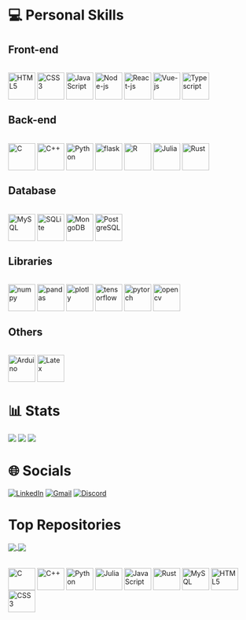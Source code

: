 
<!-- <p align="center"><a href="github.com/varad-comrad"><img width="80%" alt="Hello, I'm Fabricio. I do open source!" src="./assets/gh-readme-header.png" /></a></p>

<br />
 -->

<!--

OBS: substituir href da msg de cima por https://varad-comrad.github.io

# 💫 About Me
👨🏻‍💻 I'm a computer engineering student at Instituto Militar de Engenharia.<br>📈 Currently, I'm automating tasks and developing softwares to perform digital marketing efforts<br>📓 Machine Learning enthusiast<br>"""❤️ I love writing Python, and building fun experiments on type-level""" <br>💼 Working as [freelancer](https://freelancer.com)<br>💬 Ask me about anything [here](https://github.com/varad-comrad/varad-comrad/issues)<br>
-->



<!--
## Backend
![Express.js](https://img.shields.io/badge/express.js-%23404d59.svg?style=for-the-badge&logo=express&logoColor=%2361DAFB)

## To learn

V
Zig
Odin
Elixir
Carbon
Clojure
GoLang
Ruby
Nim
Typescript
Next
C# / .NET 
GraphQL
MariaDB
Firebase
SurrealDB


<!-- <img align="center" alt="graphql" height="55" width="55" src="https://raw.githubusercontent.com/github/explore/5c058a388828bb5fde0bcafd4bc867b5bb3f26f3/topics/graphql/graphql.png"> -->
<!-- <img align="center" alt="Next-js" height="55" width="55" src="https://cdn.jsdelivr.net/gh/devicons/devicon/icons/opencv/opencv-original.svg"> -->

<!-- <img align="center" alt="Go" height="55" width="55" src="https://user-images.githubusercontent.com/25181517/192149581-88194d20-1a37-4be8-8801-5dc0017ffbbe.png"> -->
<!-- <img align="center" alt="Ruby on Rails" height="55" width="55" src="https://user-images.githubusercontent.com/25181517/192603748-3ac17112-3653-4257-80da-a57334b11411.png"> -->
<!-- <img align="center" alt="C#" height="55" width="55" src="https://cdn.jsdelivr.net/gh/devicons/devicon/icons/csharp/csharp-original.svg"> -->
<!-- <img align="center" alt=".Net" height="55" width="55" src="https://user-images.githubusercontent.com/25181517/121405754-b4f48f80-c95d-11eb-8893-fc325bde617f.png"> -->
<!-- <img align="center" alt="MariaDB" height="55" width="55" src="https://cdn.jsdelivr.net/gh/devicons/devicon/icons/mariadb/mariadb-original.svg"> -->
<!-- <img align="center" alt="Firebase" height="55" width="55" src="https://cdn.jsdelivr.net/gh/devicons/devicon/icons/firebase/firebase-original.svg"> -->
<!--  <img align="center" alt="SurrealDB" height="55" width="55" src="https://cdn.jsdelivr.net/gh/devicons/devicon/icons/surrealdb/surrealdb-original.svg"> -->



 # 💻 Personal Skills 
 
 
 
##  Front-end
<div style="diplay: inline-block"><br>
<img align="center" alt="HTML5" height="55" width="55" src="https://cdn.jsdelivr.net/gh/devicons/devicon/icons/html5/html5-original.svg">
<img align="center" alt="CSS3" height="55" width="55" src="https://cdn.jsdelivr.net/gh/devicons/devicon/icons/css3/css3-original.svg">
<img align="center" alt="JavaScript" height="55" width="55" src="https://cdn.jsdelivr.net/gh/devicons/devicon/icons/javascript/javascript-original.svg">
<img align="center" alt="Node-js" height="55" width="55" src="https://cdn.jsdelivr.net/gh/devicons/devicon/icons/nodejs/nodejs-original.svg">
<img align="center" alt="React-js" height="55" width="55" src="https://cdn.jsdelivr.net/gh/devicons/devicon/icons/react/react-original.svg">
<img align="center" alt="Vue-js" height="55" width="55" src="https://user-images.githubusercontent.com/25181517/117448124-a2da9800-af3e-11eb-85d2-bd1b69b65603.png">
<img align="center" alt="Typescript" height="55" width="55" src="https://cdn.jsdelivr.net/gh/devicons/devicon/icons/typescript/typescript-original.svg">

</div>




## Back-end
<div style="diplay: inline-block"><br>
<img align="center" alt="C" height="55" width="55" src="https://cdn.jsdelivr.net/gh/devicons/devicon/icons/c/c-original.svg"> 
<img align="center" alt="C++" height="55" width="55" src="https://cdn.jsdelivr.net/gh/devicons/devicon/icons/cplusplus/cplusplus-original.svg"> 
<img align="center" alt="Python" height="55" width="55" src="https://cdn.jsdelivr.net/gh/devicons/devicon/icons/python/python-original.svg">
<img align="center" alt="flask" height="55" width="55" src="https://user-images.githubusercontent.com/25181517/183423775-2276e25d-d43d-4e58-890b-edbc88e915f7.png">
<img align="center" alt="R" height="55" width="55" src="https://cdn.jsdelivr.net/gh/devicons/devicon/icons/r/r-original.svg">
<img align="center" alt="Julia" height="55" width="55" src="https://cdn.jsdelivr.net/gh/devicons/devicon/icons/julia/julia-original.svg">
<img align="center" alt="Rust" height="55" width="55" src="https://user-images.githubusercontent.com/25181517/192599922-3a8ceb1c-ff1d-40bc-b73c-99ea1182d8ad.png">

</div>




## Database
<div style="diplay: inline-block"><br>
<img align="center" alt="MySQL" height="55" width="55" src="https://cdn.jsdelivr.net/gh/devicons/devicon/icons/mysql/mysql-original.svg">
<img align="center" alt="SQLite" height="55" width="55" src="https://cdn.jsdelivr.net/gh/devicons/devicon/icons/sqlite/sqlite-original.svg">
<img align="center" alt="MongoDB" height="55" width="55" src="https://cdn.jsdelivr.net/gh/devicons/devicon/icons/mongodb/mongodb-original.svg">
<img align="center" alt="PostgreSQL" height="55" width="55" src="https://user-images.githubusercontent.com/25181517/117208740-bfb78400-adf5-11eb-97bb-09072b6bedfc.png">
</div>




## Libraries 
<div style="diplay: inline-block"><br>
<img align="center" alt="numpy" height="55" width="55" src="https://cdn.jsdelivr.net/gh/devicons/devicon/icons/numpy/numpy-original.svg">
<img align="center" alt="pandas" height="55" width="55" src="https://cdn.jsdelivr.net/gh/devicons/devicon/icons/pandas/pandas-original.svg">
<img align="center" alt="plotly" height="55" width="55" src="https://images.plot.ly/logo/new-branding/plotly-logomark.png">
<img align="center" alt="tensorflow" height="55" width="55" src="https://cdn.jsdelivr.net/gh/devicons/devicon/icons/tensorflow/tensorflow-original.svg">
<img align="center" alt="pytorch" height="55" width="55" src="https://cdn.jsdelivr.net/gh/devicons/devicon/icons/pytorch/pytorch-original.svg">
<img align="center" alt="opencv" height="55" width="55" src="https://cdn.jsdelivr.net/gh/devicons/devicon/icons/opencv/opencv-original.svg">
<!-- <img align="center" alt="YOLO" height="55" width="55" src="https://cdn.jsdelivr.net/gh/devicons/devicon/icons/yolov7/yolov7-original.svg"> -->

<!-- <img align="center" alt="cython" height="55" width="55" src="https://cdn.jsdelivr.net/gh/devicons/devicon/icons/cython/cython-original.svg"> -->
<!-- <img align="center" alt="scikit-learn" height="55" width="55" src="https://cdn.jsdelivr.net/gh/devicons/devicon/icons/scikit-learn/scikit-learn-original.svg"> -->
<!-- <img align="center" alt="scipy" height="55" width="55" src="https://cdn.jsdelivr.net/gh/devicons/devicon/icons/scipy/scipy-original.svg"> -->
<!-- <img align="center" alt="polars" height="55" width="55" src="https://cdn.jsdelivr.net/gh/devicons/devicon/icons/polars/polars-original.svg"> -->
<!-- <img align="center" alt="keras" height="55" width="55" src="https://cdn.jsdelivr.net/gh/devicons/devicon/icons/keras/keras-original.svg"> -->
<!-- <img align="center" alt="NLTK" height="55" width="55" src="https://cdn.jsdelivr.net/gh/devicons/devicon/icons/nltk/nltk-original.svg"> -->
<!-- <img align="center" alt="???" height="55" width="55" src="https://cdn.jsdelivr.net/gh/devicons/devicon/icons/keras/keras-original.svg"> -->

</div>
  
  

<!--
## Cloud
![AWS](https://img.shields.io/badge/AWS-%23FF9900.svg?style=for-the-badge&logo=amazon-aws&logoColor=white) 
AWS
Azure 

## Others
Docker
Kubernetes
-->


  
## Others
<div style="diplay: inline-block"><br>
<img align="center" alt="Arduino" height="55" width="55" src="https://cdn.jsdelivr.net/gh/devicons/devicon/icons/arduino/arduino-original.svg">
<img align="center" alt="Latex" height="55" width="55" src="https://cdn.jsdelivr.net/gh/devicons/devicon/icons/latex/latex-original.svg">
</div>





# 📊 Stats
![](https://github-readme-stats-sigma-five.vercel.app/api?username=varad-comrad&theme=react&hide_border=false&include_all_commits=true&count_private=true&show_icons=true&line_height=21&card_width=288px)
![](https://github-readme-stats-sigma-five.vercel.app/api/top-langs?username=varad-comrad&theme=react&hide_border=false&include_all_commits=false&count_private=false&layout=compact&line_height=31&card_width=296px)
<img src="https://github-readme-streak-stats.herokuapp.com/?user=varad-comrad&theme=react"/>


# 🌐 Socials
 [![LinkedIn](https://img.shields.io/badge/-LinkedIn-%230077B5?style=for-the-badge&logo=linkedin&logoColor=white)](https://www.linkedin.com/in/fabricio-asfora-74794a248) 
 [![Gmail](https://img.shields.io/badge/-Gmail-%23333?style=for-the-badge&logo=gmail&logoColor=white)](mailto:fabricio.asfora.001@gmail.com)
 [![Discord](https://img.shields.io/badge/Discord-7289DA?style=for-the-badge&logo=discord&logoColor=white)](https://discord.gg/#asford#3101)
<!--[![Instagram](https://img.shields.io/badge/Instagram-%23E4405F.svg?logo=Instagram&logoColor=white)](https://instagram.com/)-->

  
# Top Repositories


<a href="https://github.com/varad-comrad/estrutura-de-dados">
  <img align="center" src="https://github-readme-stats-sigma-five.vercel.app/api/pin/?username=varad-comrad&repo=estrutura-de-dados&theme=react" />
</a>
<a href="https://github.com/varad-comrad/Biblioteca-CNU">
  <img align="center" src="https://github-readme-stats-sigma-five.vercel.app/api/pin/?username=varad-comrad&repo=Biblioteca-CNU&theme=react" />
</a>

<br />
<br />

<div style="display: inline_block"><br>
  <img align="center" alt="C" height="45" width="55" src="https://cdn.jsdelivr.net/gh/devicons/devicon/icons/c/c-original.svg">
  <img align="center" alt="C++" height="45" width="55" src="https://cdn.jsdelivr.net/gh/devicons/devicon/icons/cplusplus/cplusplus-original.svg"> 
  <img align="center" alt="Python" height="45" width="55" src="https://cdn.jsdelivr.net/gh/devicons/devicon/icons/python/python-original.svg">
  <img align="center" alt="Julia" height="45" width="55" src="https://cdn.jsdelivr.net/gh/devicons/devicon/icons/julia/julia-original.svg">
  <img align="center" alt="JavaScript" height="45" width="55" src="https://cdn.jsdelivr.net/gh/devicons/devicon/icons/javascript/javascript-original.svg">
  <img align="center" alt="Rust" height="45" width="55" src="https://user-images.githubusercontent.com/25181517/192599922-3a8ceb1c-ff1d-40bc-b73c-99ea1182d8ad.png">
  <img align="center" alt="MySQL" height="45" width="55" src="https://cdn.jsdelivr.net/gh/devicons/devicon/icons/mysql/mysql-original.svg">
  <img align="center" alt="HTML5" height="45" width="55" src="https://cdn.jsdelivr.net/gh/devicons/devicon/icons/html5/html5-original.svg">
  <img align="center" alt="CSS3" height="45" width="55" src="https://cdn.jsdelivr.net/gh/devicons/devicon/icons/css3/css3-original.svg">
</div> 


<!--

I'm a self-taught passionate FrontEnd developer from India 🇮🇳

**About me**

- 💼 FrontEnd Engineer at [Razorpay](http://razorpay.com/)

- 📈 Built github-readme-stats, verlyjs and more, **50m+** hits • **50K** stars on GitHub

- ❤️ I love writing TypeScript, and building fun experiments on type-level


| <a href="https://github.com/anuraghazra/github-readme-stats"><img align="center" src="https://github-readme-stats.vercel.app/api?username=anuraghazra&show_icons=true&include_all_commits=true&theme=buefy&hide_border=true" alt="Anurag's github stats" /></a> | <a href="https://github.com/anuraghazra/github-readme-stats"><img align="center" src="https://github-readme-stats.vercel.app/api/top-langs/?username=anuraghazra&layout=compact&theme=buefy&hide_border=true" /></a> |
| ------------- | ------------- |

optional: hide=contribs,issues&


<a href="https://twitter.com/anuraghazru">
  <img align="right" alt="Anurag Hazra | Twitter" width="21px" src="https://raw.githubusercontent.com/anuraghazra/anuraghazra/master/assets/twitter.svg" />
</a>
<a href="https://codesandbox.io/u/anuraghazra">
  <img align="right" alt="Anurag Hazra | CodeSandbox" width="20px" src="https://raw.githubusercontent.com/anuraghazra/anuraghazra/master/assets/codesandbox.svg" />
</a>
 -->
